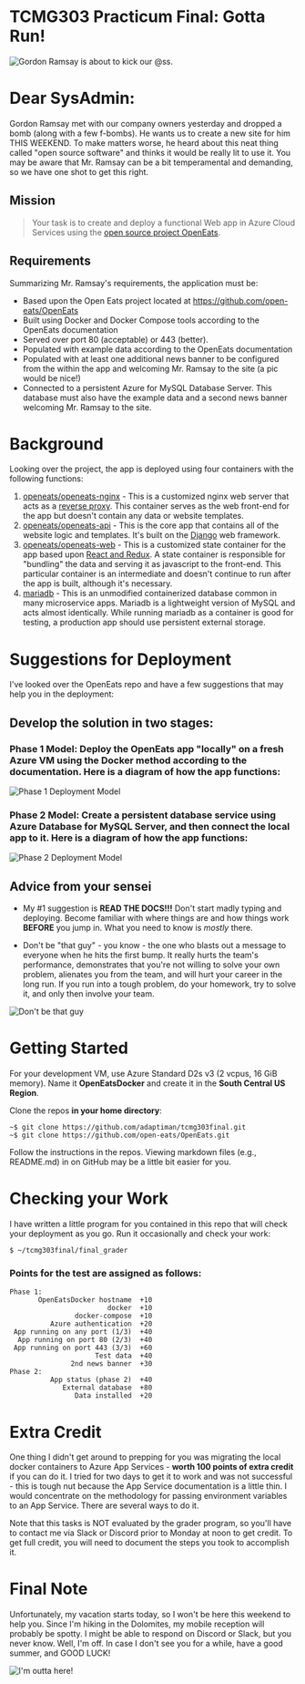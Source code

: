 <a id="top"></a>
# TCMG303 Practicum Final: Gotta Run!

<img src="images/Gordon_Ramsay.jpg" alt="Gordon Ramsay is about to kick our @ss." />

# Dear SysAdmin:

Gordon Ramsay met with our company owners yesterday and dropped a bomb (along with a few f-bombs). He wants us to create a new site for him THIS WEEKEND. To make matters worse, he heard about this neat thing called "open source software" and thinks it would be really lit to use it. You may be aware that Mr. Ramsay can be a bit temperamental and demanding, so we have one shot to get this right.

## Mission
> Your task is to create and deploy a functional Web app in Azure Cloud Services using the [open source project OpenEats](https://github.com/open-eats/OpenEats/).

## Requirements
Summarizing Mr. Ramsay's requirements, the application must be:

* Based upon the Open Eats project located at https://github.com/open-eats/OpenEats
* Built using Docker and Docker Compose tools according to the OpenEats documentation
* Served over port 80 (acceptable) or 443 (better). 
* Populated with example data according to the OpenEats documentation 
* Populated with at least one additional news banner to be configured from the within the app and welcoming Mr. Ramsay to the site (a pic would be nice!)
* Connected to a persistent Azure for MySQL Database Server. This database must also have the example data and a second news banner welcoming Mr. Ramsay to the site.

# Background

Looking over the project, the app is deployed using four containers with the following functions:

1. [openeats/openeats-nginx](https://github.com/open-eats/openeats-nginx) - This is a customized nginx web server that acts as a [reverse proxy](https://www.nginx.com/resources/glossary/reverse-proxy-server/). This container serves as the web front-end for the app but doesn't contain any data or website templates.
2. [openeats/openeats-api](https://github.com/open-eats/openeats-api) - This is the core app that contains all of the website logic and templates. It's built on the [Django](https://www.djangoproject.com/) web framework.
3. [openeats/openeats-web](https://github.com/open-eats/openeats-web) - This is a customized state container for the app based upon [React and Redux](https://react-redux.js.org/). A state container is responsible for "bundling" the data and serving it as javascript to the front-end. This particular container is an intermediate and doesn't continue to run after the app is built, although it's necessary.
4. [mariadb](https://hub.docker.com/_/mariadb) - This is an unmodified containerized database common in many microservice apps. Mariadb is a lightweight version of MySQL and acts almost identically. While running mariadb as a container is good for testing, a production app should use persistent external storage.

# Suggestions for Deployment
I've looked over the OpenEats repo and have a few suggestions that may help you in the deployment:

## Develop the solution in two stages:

### Phase 1 Model: Deploy the OpenEats app "locally" on a fresh Azure VM using the Docker method according to the documentation. Here is a diagram of how the app functions:
<img src="images/Phase1.png" alt="Phase 1 Deployment Model" />

### Phase 2 Model: Create a persistent database service using Azure Database for MySQL Server, and then connect the local app to it. Here is a diagram of how the app functions:
<img src="images/Phase2.png" alt="Phase 2 Deployment Model" />

## Advice from your sensei

* My #1 suggestion is __READ THE DOCS!!!__ Don't start madly typing and deploying. Become familiar with where things are and how things work __BEFORE__ you jump in. What you need to know is *mostly* there.

* Don't be "that guy" - you know - the one who blasts out a message to everyone when he hits the first bump. It really hurts the team's performance, demonstrates that you're not willing to solve your own problem, alienates you from the team, and will hurt your career in the long run. If you run into a tough problem, do your homework, try to solve it, and only then involve your team.

<img src="images/79-focus.png" alt="Don't be that guy" />

# Getting Started

For your development VM, use Azure Standard D2s v3 (2 vcpus, 16 GiB memory). Name it __OpenEatsDocker__ and create it in the __South Central US Region__.

Clone the repos __in your home directory__:
```
~$ git clone https://github.com/adaptiman/tcmg303final.git  
~$ git clone https://github.com/open-eats/OpenEats.git 
```
Follow the instructions in the repos. Viewing markdown files (e.g., README.md) in on GitHub may be a little bit easier for you.

# Checking your Work

I have written a little program for you contained in this repo that will check your deployment as you go. Run it occasionally and check your work:
```
$ ~/tcmg303final/final_grader
```
### Points for the test are assigned as follows:

```
Phase 1:
       OpenEatsDocker hostname  +10  
                        docker  +10  
                docker-compose  +10  
          Azure authentication  +20  
 App running on any port (1/3)  +40  
  App running on port 80 (2/3)  +40  
 App running on port 443 (3/3)  +60  
                     Test data  +40  
               2nd news banner  +30  
Phase 2:
          App status (phase 2)  +40  
             External database  +80  
                Data installed  +20  
```
# Extra Credit

One thing I didn't get around to prepping for you was migrating the local docker containers to Azure App Services - __worth 100 points of extra credit__ if you can do it. I tried for two days to get it to work and was not successful - this is tough nut because the App Service documentation is a little thin. I would concentrate on the methodology for passing environment variables to an App Service. There are several ways to do it.

Note that this tasks is NOT evaluated by the grader program, so you'll have to contact me via Slack or Discord prior to Monday at noon to get credit. To get full credit, you will need to document the steps you took to accomplish it.

# Final Note

Unfortunately, my vacation starts today, so I won't be here this weekend to help you. Since I'm hiking in the Dolomites, my mobile reception will probably be spotty. I might be able to respond on Discord or Slack, but you never know. Well, I'm off. In case I don't see you for a while, have a good summer, and GOOD LUCK!

<img src="images/boots-mountain.jpg" alt="I'm outta here!" />
